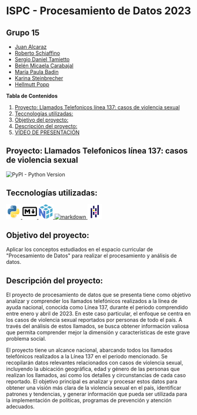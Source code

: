 # ISPC - Procesamiento de Datos 2023

## Grupo 15

- [Juan Alcaraz](https://github.com/juancaalcaraz)
- [Roberto Schiaffino](https://github.com/elyober)
- [Sergio Daniel Tamietto](https://github.com/sergiotamietto)
- [Belén Micaela Carabajal](https://github.com/Belenmcp)
- [María Paula Badin](https://github.com/paulabadin)
- [Karina Steinbrecher](https://github.com/EliSteinCD)
- [Hellmutt Popp](https://github.com/hellmutt18)

**Tabla de Contenidos**
1. [Proyecto: Llamados Telefonicos línea 137: casos de violencia sexual](#id1)
2. [Teccnologías utilizadas:](#id2)
3. [Objetivo del proyecto:](#id3)
4. [Descripción del proyecto:](#id4)
5. [VÍDEO DE PRESENTACIÓN](#id5)


## Proyecto: Llamados Telefonicos línea 137: casos de violencia sexual<a name="id1"></a> 
![PyPI - Python Version](https://img.shields.io/pypi/pyversions/3?color=%233776AB&style=for-the-badge)

## Teccnologías utilizadas:<a name="id2"></a>

<p align="left">  <a href="https://www.python.org" target="_blank" rel="noreferrer"> <img src="https://raw.githubusercontent.com/devicons/devicon/master/icons/python/python-original.svg" alt="python" width="40" height="40"/> </a> <a href="https://markdown.es/" target="_blank" rel="noreferrer"> <img src="https://raw.githubusercontent.com/devicons/devicon/master/icons/markdown/markdown-original.svg" alt="markdown" width="40" height="40"/> </a><a href="https://numpy.org/" target="_blank" rel="noreferrer"> <img src="https://raw.githubusercontent.com/devicons/devicon/master/icons/numpy/numpy-original.svg" alt="markdown" width="40" height="40"/> </a><a href="https://matplotlib.org/" target="_blank" rel="noreferrer"> <img src="https://upload.wikimedia.org/wikipedia/commons/8/84/Matplotlib_icon.svg" alt="markdown" width="40" height="40"/> </a><a href="https://pandas.pydata.org/" target="_blank" rel="noreferrer"> <img src="https://raw.githubusercontent.com/devicons/devicon/master/icons/pandas/pandas-original.svg" alt="markdown" width="40" height="40"/> </a> </p>

## Objetivo del proyecto:<a name="id3"></a>

Aplicar los conceptos estudiados en el espacio curricular de "Procesamiento de Datos" para realizar el procesamiento y análisis de datos.

## Descripción del proyecto:<a name="id4"></a>

El proyecto de procesamiento de datos que se presenta tiene como objetivo analizar y comprender los llamados telefónicos realizados a la línea de ayuda nacional, conocida como Línea 137, durante el periodo comprendido entre enero y abril de 2023. En este caso particular, el enfoque se centra en los casos de violencia sexual reportados por personas de todo el país. A través del análisis de  estos llamados, se busca obtener información valiosa que permita comprender mejor la dimensión y características de este grave problema social.

El proyecto tiene un alcance nacional, abarcando todos los llamados telefónicos realizados a la Línea 137 en el periodo mencionado. Se recopilarán datos relevantes relacionados con casos de violencia sexual, incluyendo la ubicación geográfica, edad y género de las personas que realizan los llamados, así como los detalles y circunstancias de cada caso reportado. El objetivo principal es analizar y procesar estos datos para obtener una visión más clara de la violencia sexual en el país, identificar patrones y tendencias, y generar información que pueda ser utilizada para la implementación de políticas, programas de prevención y atención adecuados.

